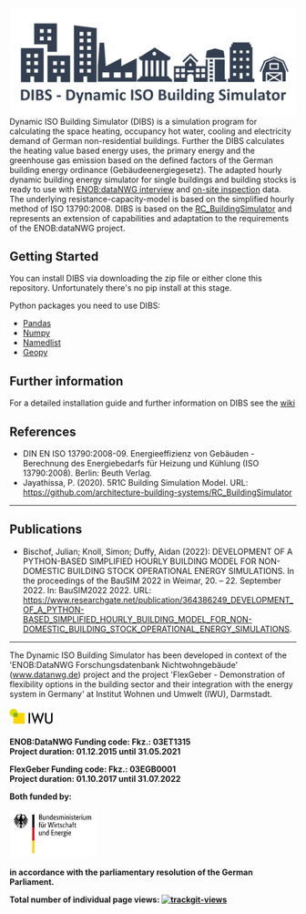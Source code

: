 ![DIBS_Logo](doc/img/DIBS_Logo.png)
Dynamic ISO Building Simulator (DIBS) is a simulation program for calculating the space heating, occupancy hot water, cooling and electricity demand of German non-residential buildings. Further the DIBS calculates the heating value based energy uses, the primary energy and the greenhouse gas emission based on the defined factors of the German building energy ordinance (Gebäudeenergiegesetz). The adapted hourly dynamic building energy simulator for single buildings and building stocks is ready to use with [ENOB:dataNWG interview](https://www.datanwg.de/stichprobenerhebung/breitenerhebung) and [on-site inspection](https://www.datanwg.de/stichprobenerhebung/tiefenerhebung) data. The underlying resistance-capacity-model is based on the simplified hourly method of ISO 13790:2008. DIBS is based on the [RC_BuildingSimulator](https://github.com/architecture-building-systems/RC_BuildingSimulator) and represents an extension of capabilities and adaptation to the requirements of the ENOB:dataNWG project.

## Getting Started
You can install DIBS via downloading the zip file or either clone this repository. Unfortunately there's no pip install at this stage. 

Python packages you need to use DIBS:  
- [Pandas](https://pypi.org/project/pandas/)
- [Numpy](https://pypi.org/project/numpy/)
- [Namedlist](https://pypi.org/project/namedlist/)
- [Geopy](https://pypi.org/project/geopy/)

## Further information

For a detailed installation guide and further information on DIBS see the [wiki](https://github.com/IWUGERMANY/DIBS---Dynamic-ISO-Building-Simulator/wiki)

## References
- DIN EN ISO 13790:2008-09. Energieeffizienz von Gebäuden - Berechnung des Energiebedarfs für Heizung und Kühlung (ISO 13790:2008). Berlin: Beuth Verlag.
- Jayathissa, P. (2020). 5R1C Building Simulation Model. URL: https://github.com/architecture-building-systems/RC_BuildingSimulator  

---

## Publications
- Bischof, Julian; Knoll, Simon; Duffy, Aidan (2022): DEVELOPMENT OF A PYTHON-BASED SIMPLIFIED HOURLY BUILDING MODEL FOR NON-DOMESTIC BUILDING STOCK OPERATIONAL ENERGY SIMULATIONS. In the proceedings of the BauSIM 2022 in Weimar, 20. – 22. September 2022. In: BauSIM2022 2022. URL: https://www.researchgate.net/publication/364386249_DEVELOPMENT_OF_A_PYTHON-BASED_SIMPLIFIED_HOURLY_BUILDING_MODEL_FOR_NON-DOMESTIC_BUILDING_STOCK_OPERATIONAL_ENERGY_SIMULATIONS.

---

The Dynamic ISO Building Simulator has been developed in context of the 'ENOB:DataNWG Forschungsdatenbank Nichtwohngebäude' (www.datanwg.de) project and the project 'FlexGeber - Demonstration of flexibility options in the building sector and their integration with the energy system in Germany' at Institut Wohnen und Umwelt (IWU), Darmstadt.
<p float="left">
  <img src="doc/img/IWU_Logo.PNG" width="15%" /> 
</p>  

<b>ENOB:DataNWG<b>
<b>Funding code:</b>  Fkz.: 03ET1315  
<b>Project duration:</b>  01.12.2015 until 31.05.2021

<b>FlexGeber<b>
<b>Funding code:</b>  Fkz.: 03EGB0001  
<b>Project duration:</b>  01.10.2017 until 31.07.2022
  
<b>Both funded by:</b> 
<p float="left">
  <img src="doc/img/BMWi_Logo.png" width="30%" /> 
</p> 
in accordance with the parliamentary resolution of the German Parliament.

Total number of individual page views: 
 <a href="https://trackgit.com">
<img src="https://us-central1-trackgit-analytics.cloudfunctions.net/token/ping/kye4dwl8mw0i15cfzxfk" alt="trackgit-views" />
</a>

<!-- Google tag (gtag.js) -->
<script async src="https://www.googletagmanager.com/gtag/js?id=G-BQJ4ZSW2KZ"></script>
<script>
  window.dataLayer = window.dataLayer || [];
  function gtag(){dataLayer.push(arguments);}
  gtag('js', new Date());

  gtag('config', 'G-BQJ4ZSW2KZ');
</script>
